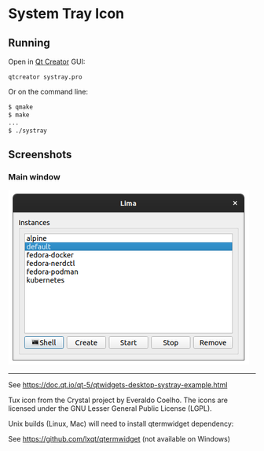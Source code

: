 # System Tray Icon

## Running

Open in [Qt Creator](https://doc.qt.io/qtcreator/) GUI:

```shell
qtcreator systray.pro
```

Or on the command line:

```console
$ qmake
$ make
...
$ ./systray
```

## Screenshots

### Main window

![screenshot](assets/screenshot1.png)

----

See <https://doc.qt.io/qt-5/qtwidgets-desktop-systray-example.html>

Tux icon from the Crystal project by Everaldo Coelho.
The icons are licensed under the GNU Lesser General Public License (LGPL).

Unix builds (Linux, Mac) will need to install qtermwidget dependency:

See <https://github.com/lxqt/qtermwidget> (not available on Windows)
